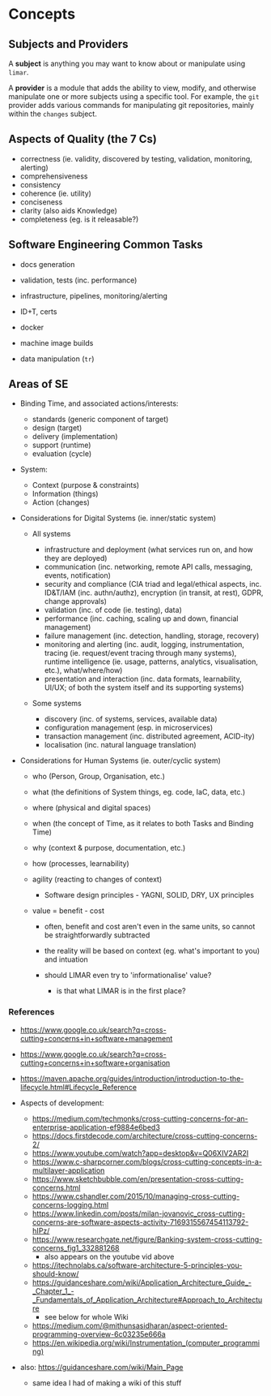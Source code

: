 # Concepts

## Subjects and Providers

A **subject** is anything you may want to know about or manipulate using `limar`.

A **provider** is a module that adds the ability to view, modify, and otherwise
manipulate one or more subjects using a specific tool. For example, the `git`
provider adds various commands for manipulating git repositories, mainly within
the `changes` subject.

## Aspects of Quality (the 7 Cs)

- correctness (ie. validity, discovered by testing, validation, monitoring, alerting)
- comprehensiveness
- consistency
- coherence (ie. utility)
- conciseness
- clarity (also aids Knowledge)
- completeness (eg. is it releasable?)

## Software Engineering Common Tasks

- docs generation
- validation, tests (inc. performance)
- infrastructure, pipelines, monitoring/alerting
- ID+T, certs
- docker
- machine image builds

- data manipulation (`tr`)

## Areas of SE

- Binding Time, and associated actions/interests:
  - standards (generic component of target)
  - design (target)
  - delivery (implementation)
  - support (runtime)
  - evaluation (cycle)

- System:
  - Context (purpose & constraints)
  - Information (things)
  - Action (changes)

- Considerations for Digital Systems (ie. inner/static system)
  - All systems
    - infrastructure and deployment (what services run on, and how they are deployed)
    - communication (inc. networking, remote API calls, messaging, events, notification)
    - security and compliance (CIA triad and legal/ethical aspects, inc. ID&T/IAM (inc. authn/authz), encryption (in transit, at rest), GDPR, change approvals)
    - validation (inc. of code (ie. testing), data)
    - performance (inc. caching, scaling up and down, financial management)
    - failure management (inc. detection, handling, storage, recovery)
    - monitoring and alerting (inc. audit, logging, instrumentation, tracing (ie. request/event tracing through many systems), runtime intelligence (ie. usage, patterns, analytics, visualisation, etc.), what/where/how)
    - presentation and interaction (inc. data formats, learnability, UI/UX; of both the system itself and its supporting systems)

  - Some systems
    - discovery (inc. of systems, services, available data)
    - configuration management (esp. in microservices)
    - transaction management (inc. distributed agreement, ACID-ity)
    - localisation (inc. natural language translation)

- Considerations for Human Systems (ie. outer/cyclic system)
  - who (Person, Group, Organisation, etc.)
  - what (the definitions of System things, eg. code, IaC, data, etc.)
  - where (physical and digital spaces)
  - when (the concept of Time, as it relates to both Tasks and Binding Time)
  - why (context & purpose, documentation, etc.)
  - how (processes, learnability)

  - agility (reacting to changes of context)
    - Software design principles - YAGNI, SOLID, DRY, UX principles

  - value = benefit - cost
    - often, benefit and cost aren't even in the same units, so cannot be straightforwardly subtracted
    - the reality will be based on context (eg. what's important to you) and intuation

    - should LIMAR even try to 'informationalise' value?
      - is that what LIMAR is in the first place?

### References

- https://www.google.co.uk/search?q=cross-cutting+concerns+in+software+management
- https://www.google.co.uk/search?q=cross-cutting+concerns+in+software+organisation

- https://maven.apache.org/guides/introduction/introduction-to-the-lifecycle.html#Lifecycle_Reference

- Aspects of development:
  - https://medium.com/techmonks/cross-cutting-concerns-for-an-enterprise-application-ef9884e6bed3
  - https://docs.firstdecode.com/architecture/cross-cutting-concerns-2/
  - https://www.youtube.com/watch?app=desktop&v=Q06XIV2AR2I
  - https://www.c-sharpcorner.com/blogs/cross-cutting-concepts-in-a-multilayer-application
  - https://www.sketchbubble.com/en/presentation-cross-cutting-concerns.html
  - https://www.cshandler.com/2015/10/managing-cross-cutting-concerns-logging.html
  - https://www.linkedin.com/posts/milan-jovanovic_cross-cutting-concerns-are-software-aspects-activity-7169315567454113792-hIPz/
  - https://www.researchgate.net/figure/Banking-system-cross-cutting-concerns_fig1_332881268
    - also appears on the youtube vid above
  - https://itechnolabs.ca/software-architecture-5-principles-you-should-know/
  - https://guidanceshare.com/wiki/Application_Architecture_Guide_-_Chapter_1_-_Fundamentals_of_Application_Architecture#Approach_to_Architecture
    - see below for whole Wiki
  - https://medium.com/@mithunsasidharan/aspect-oriented-programming-overview-6c03235e666a
  - https://en.wikipedia.org/wiki/Instrumentation_(computer_programming)

- also: https://guidanceshare.com/wiki/Main_Page
  - same idea I had of making a wiki of this stuff
